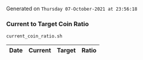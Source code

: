 Generated on `Thursday 07-October-2021 at 23:56:18`

### Current to Target Coin Ratio
`current_coin_ratio.sh`

Date|Current|Target|Ratio
---|---|---|---
